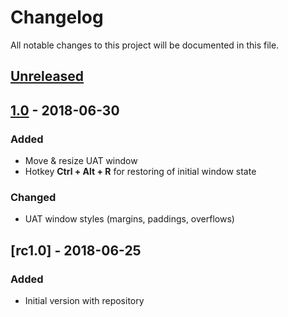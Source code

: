 # Changelog
All notable changes to this project will be documented in this file.

## [Unreleased]

## [1.0] - 2018-06-30
### Added
- Move & resize UAT window
- Hotkey **Ctrl + Alt + R** for restoring of initial window state

### Changed
- UAT window styles (margins, paddings, overflows)

## [rc1.0] - 2018-06-25
### Added
- Initial version with repository

[Unreleased]: https://github.com/olivierlacan/keep-a-changelog/compare/v1.0...HEAD
[1.0]: https://github.com/olivierlacan/keep-a-changelog/compare/rc1.0...v1.0